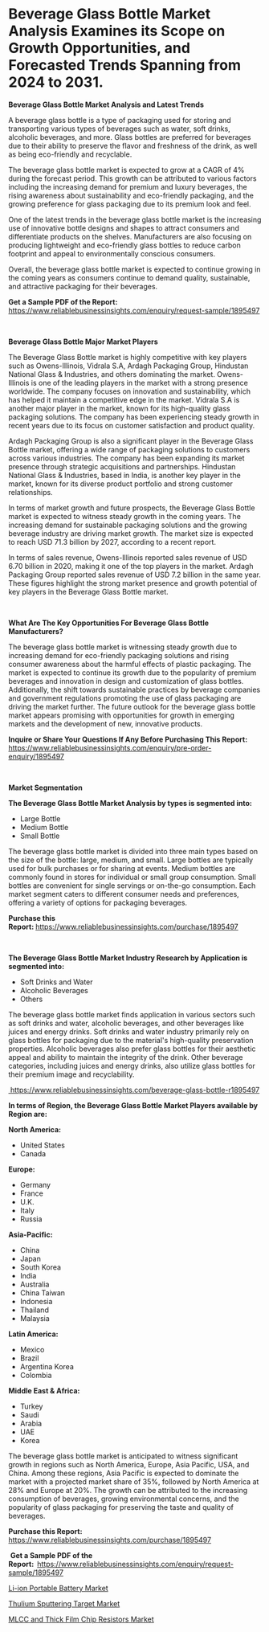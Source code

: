 <p><h1>Beverage Glass Bottle Market Analysis Examines its Scope on Growth Opportunities, and Forecasted Trends Spanning from 2024 to 2031.</h1></p><p><strong>Beverage Glass Bottle Market Analysis and Latest Trends</strong></p>
<p><p>A beverage glass bottle is a type of packaging used for storing and transporting various types of beverages such as water, soft drinks, alcoholic beverages, and more. Glass bottles are preferred for beverages due to their ability to preserve the flavor and freshness of the drink, as well as being eco-friendly and recyclable.</p><p>The beverage glass bottle market is expected to grow at a CAGR of 4% during the forecast period. This growth can be attributed to various factors including the increasing demand for premium and luxury beverages, the rising awareness about sustainability and eco-friendly packaging, and the growing preference for glass packaging due to its premium look and feel.</p><p>One of the latest trends in the beverage glass bottle market is the increasing use of innovative bottle designs and shapes to attract consumers and differentiate products on the shelves. Manufacturers are also focusing on producing lightweight and eco-friendly glass bottles to reduce carbon footprint and appeal to environmentally conscious consumers.</p><p>Overall, the beverage glass bottle market is expected to continue growing in the coming years as consumers continue to demand quality, sustainable, and attractive packaging for their beverages.</p></p>
<p><strong>Get a Sample PDF of the Report:&nbsp;</strong> <a href="https://www.reliablebusinessinsights.com/enquiry/request-sample/1895497">https://www.reliablebusinessinsights.com/enquiry/request-sample/1895497</a></p>
<p>&nbsp;</p>
<p><strong>Beverage Glass Bottle Major Market Players</strong></p>
<p><p>The Beverage Glass Bottle market is highly competitive with key players such as Owens-Illinois, Vidrala S.A, Ardagh Packaging Group, Hindustan National Glass & Industries, and others dominating the market. Owens-Illinois is one of the leading players in the market with a strong presence worldwide. The company focuses on innovation and sustainability, which has helped it maintain a competitive edge in the market. Vidrala S.A is another major player in the market, known for its high-quality glass packaging solutions. The company has been experiencing steady growth in recent years due to its focus on customer satisfaction and product quality.</p><p>Ardagh Packaging Group is also a significant player in the Beverage Glass Bottle market, offering a wide range of packaging solutions to customers across various industries. The company has been expanding its market presence through strategic acquisitions and partnerships. Hindustan National Glass & Industries, based in India, is another key player in the market, known for its diverse product portfolio and strong customer relationships.</p><p>In terms of market growth and future prospects, the Beverage Glass Bottle market is expected to witness steady growth in the coming years. The increasing demand for sustainable packaging solutions and the growing beverage industry are driving market growth. The market size is expected to reach USD 71.3 billion by 2027, according to a recent report.</p><p>In terms of sales revenue, Owens-Illinois reported sales revenue of USD 6.70 billion in 2020, making it one of the top players in the market. Ardagh Packaging Group reported sales revenue of USD 7.2 billion in the same year. These figures highlight the strong market presence and growth potential of key players in the Beverage Glass Bottle market.</p></p>
<p>&nbsp;</p>
<p><strong>What Are The Key Opportunities For Beverage Glass Bottle Manufacturers?</strong></p>
<p><p>The beverage glass bottle market is witnessing steady growth due to increasing demand for eco-friendly packaging solutions and rising consumer awareness about the harmful effects of plastic packaging. The market is expected to continue its growth due to the popularity of premium beverages and innovation in design and customization of glass bottles. Additionally, the shift towards sustainable practices by beverage companies and government regulations promoting the use of glass packaging are driving the market further. The future outlook for the beverage glass bottle market appears promising with opportunities for growth in emerging markets and the development of new, innovative products.</p></p>
<p><strong>Inquire or Share Your Questions If Any Before Purchasing This Report:</strong> <a href="https://www.reliablebusinessinsights.com/enquiry/pre-order-enquiry/1895497">https://www.reliablebusinessinsights.com/enquiry/pre-order-enquiry/1895497</a></p>
<p>&nbsp;</p>
<p><strong>Market Segmentation</strong></p>
<p><strong>The Beverage Glass Bottle Market Analysis by types is segmented into:</strong></p>
<p><ul><li>Large Bottle</li><li>Medium Bottle</li><li>Small Bottle</li></ul></p>
<p><p>The beverage glass bottle market is divided into three main types based on the size of the bottle: large, medium, and small. Large bottles are typically used for bulk purchases or for sharing at events. Medium bottles are commonly found in stores for individual or small group consumption. Small bottles are convenient for single servings or on-the-go consumption. Each market segment caters to different consumer needs and preferences, offering a variety of options for packaging beverages.</p></p>
<p><strong>Purchase this Report:&nbsp;</strong><a href="https://www.reliablebusinessinsights.com/purchase/1895497">https://www.reliablebusinessinsights.com/purchase/1895497</a></p>
<p>&nbsp;</p>
<p><strong>The Beverage Glass Bottle Market Industry Research by Application is segmented into:</strong></p>
<p><ul><li>Soft Drinks and Water</li><li>Alcoholic Beverages</li><li>Others</li></ul></p>
<p><p>The beverage glass bottle market finds application in various sectors such as soft drinks and water, alcoholic beverages, and other beverages like juices and energy drinks. Soft drinks and water industry primarily rely on glass bottles for packaging due to the material's high-quality preservation properties. Alcoholic beverages also prefer glass bottles for their aesthetic appeal and ability to maintain the integrity of the drink. Other beverage categories, including juices and energy drinks, also utilize glass bottles for their premium image and recyclability.</p></p>
<p><a href="https://www.reliablebusinessinsights.com/beverage-glass-bottle-r1895497">&nbsp;https://www.reliablebusinessinsights.com/beverage-glass-bottle-r1895497</a></p>
<p><strong>In terms of Region, the Beverage Glass Bottle Market Players available by Region are:</strong></p>
<p>
    <p> <strong> North America: </strong>
        <ul>
            <li>United States</li>
            <li>Canada</li>
        </ul>
        </p> 
    <p> <strong> Europe: </strong>
        <ul>
            <li>Germany</li>
            <li>France</li>
            <li>U.K.</li>
            <li>Italy</li>
            <li>Russia</li>
        </ul>
        </p> 
    <p> <strong> Asia-Pacific: </strong>
        <ul>
            <li>China</li>
            <li>Japan</li>
            <li>South Korea</li>
            <li>India</li>
            <li>Australia</li>
            <li>China Taiwan</li>
            <li>Indonesia</li>
            <li>Thailand</li>
            <li>Malaysia</li>
        </ul>
        </p> 
    <p> <strong> Latin America: </strong>
        <ul>
            <li>Mexico</li>
            <li>Brazil</li>
            <li>Argentina Korea</li>
            <li>Colombia</li>
        </ul>
        </p> 
    <p> <strong> Middle East & Africa: </strong>
        <ul>
            <li>Turkey</li>
            <li>Saudi</li>
            <li>Arabia</li>
            <li>UAE</li>
            <li>Korea</li>
        </ul>
    </p>
    </p>
<p><p>The beverage glass bottle market is anticipated to witness significant growth in regions such as North America, Europe, Asia Pacific, USA, and China. Among these regions, Asia Pacific is expected to dominate the market with a projected market share of 35%, followed by North America at 28% and Europe at 20%. The growth can be attributed to the increasing consumption of beverages, growing environmental concerns, and the popularity of glass packaging for preserving the taste and quality of beverages.</p></p>
<p><strong>Purchase this Report: </strong><a href="https://www.reliablebusinessinsights.com/purchase/1895497">https://www.reliablebusinessinsights.com/purchase/1895497</a></p>
<p>&nbsp;<strong>Get a Sample PDF of the Report:&nbsp;&nbsp;</strong><a href="https://www.reliablebusinessinsights.com/enquiry/request-sample/1895497">https://www.reliablebusinessinsights.com/enquiry/request-sample/1895497</a></p>
<p><strong></strong></p>
<p><p><a href="https://medium.com/@philipholland626/li-ion-portable-battery-market-size-by-type-0-3000-mah-3000-10000-mah-10000-60000-mah-by-product-0ef615dbd9e6">Li-ion Portable Battery Market</a></p><p><a href="https://github.com/kishanagarner91/Market-Research-Report-List-1/blob/main/thulium-sputtering-target-market.md">Thulium Sputtering Target Market</a></p><p><a href="https://medium.com/@kaceyrath00/mlcc-and-thick-film-chip-resistors-market-size-share-trends-analysis-report-by-product-a36991e0b363">MLCC and Thick Film Chip Resistors Market</a></p></p>